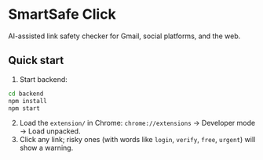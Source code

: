 # SmartSafe Click

AI-assisted link safety checker for Gmail, social platforms, and the web.

## Quick start
1) Start backend:
```bash
cd backend
npm install
npm start
```
2) Load the `extension/` in Chrome: `chrome://extensions` → Developer mode → Load unpacked.
3) Click any link; risky ones (with words like `login`, `verify`, `free`, `urgent`) will show a warning.
